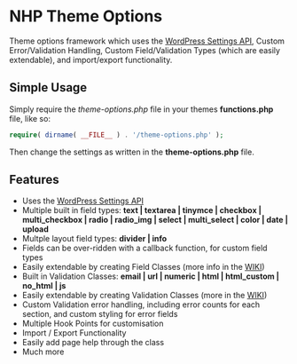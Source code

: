 # NHP Theme Options #

Theme options framework which uses the  [WordPress Settings API](http://codex.wordpress.org/Settings_API "WordPress Settings API"), Custom Error/Validation Handling, Custom Field/Validation Types (which are easily extendable), and import/export functionality.

## Simple Usage ##

Simply require the *theme-options.php* file in your themes **functions.php** file, like so:

```php
require( dirname( __FILE__ ) . '/theme-options.php' );
```

Then change the settings as written in the **theme-options.php** file.

## Features ##

* Uses the [WordPress Settings API](http://codex.wordpress.org/Settings_API "WordPress Settings API")
* Multiple built in field types: **text | textarea | tinymce | checkbox | multi_checkbox | radio | radio_img | select | multi_select | color | date | upload**
* Multple layout field types: **divider | info**
* Fields can be over-ridden with a callback function, for custom field types
* Easily extendable by creating Field Classes (more info in the [WIKI](https://github.com/leemason/NHP-Theme-Options-Framework/wiki "WIKI"))
* Built in Validation Classes: **email | url | numeric | html | html_custom | no_html | js**
* Easily extendable by creating Validation Classes (more in the [WIKI](https://github.com/leemason/NHP-Theme-Options-Framework/wiki "WIKI"))
* Custom Validation error handling, including error counts for each section, and custom styling for error fields
* Multiple Hook Points for customisation
* Import / Export Functionality
* Easily add page help through the class
* Much more